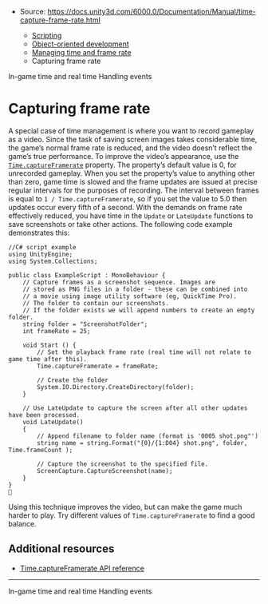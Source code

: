 * Source: https://docs.unity3d.com/6000.0/Documentation/Manual/time-capture-frame-rate.html

  * [Scripting](https://docs.unity3d.com/6000.0/Documentation/Manual/scripting.html)
  * [Object-oriented development](https://docs.unity3d.com/6000.0/Documentation/Manual/object-oriented-development.html)
  * [Managing time and frame rate](https://docs.unity3d.com/6000.0/Documentation/Manual/managing-time-and-frame-rate.html)
  * Capturing frame rate


[](https://docs.unity3d.com/6000.0/Documentation/Manual/time-scale.html)
In-game time and real time
[](https://docs.unity3d.com/6000.0/Documentation/Manual/event-handling.html)
Handling events
# Capturing frame rate
A special case of time management is where you want to record gameplay as a video. Since the task of saving screen images takes considerable time, the game’s normal frame rate is reduced, and the video doesn’t reflect the game’s true performance.
To improve the video’s appearance, use the [`Time.captureFramerate`](https://docs.unity3d.com/6000.0/Documentation/ScriptReference/Time-captureFramerate.html) property. The property’s default value is 0, for unrecorded gameplay. When you set the property’s value to anything other than zero, game time is slowed and the frame updates are issued at precise regular intervals for the purposes of recording. The interval between frames is equal to `1 / Time.captureFramerate`, so if you set the value to 5.0 then updates occur every fifth of a second. 
With the demands on frame rate effectively reduced, you have time in the `Update` or `LateUpdate` functions to save screenshots or take other actions. The following code example demonstrates this:
```
//C# script example
using UnityEngine;
using System.Collections;

public class ExampleScript : MonoBehaviour {
    // Capture frames as a screenshot sequence. Images are
    // stored as PNG files in a folder - these can be combined into
    // a movie using image utility software (eg, QuickTime Pro).
    // The folder to contain our screenshots.
    // If the folder exists we will append numbers to create an empty folder.
    string folder = "ScreenshotFolder";
    int frameRate = 25;
        
    void Start () {
        // Set the playback frame rate (real time will not relate to game time after this).
        Time.captureFramerate = frameRate;
        
        // Create the folder
        System.IO.Directory.CreateDirectory(folder);
    }

    // Use LateUpdate to capture the screen after all other updates have been processed.
    void LateUpdate()
    {
        // Append filename to folder name (format is '0005 shot.png"')
        string name = string.Format("{0}/{1:D04} shot.png", folder, Time.frameCount );

        // Capture the screenshot to the specified file.
        ScreenCapture.CaptureScreenshot(name);
    }
}

```

Using this technique improves the video, but can make the game much harder to play. Try different values of `Time.captureFramerate` to find a good balance.
## Additional resources
  * [Time.captureFramerate API reference](https://docs.unity3d.com/6000.0/Documentation/ScriptReference/Time-captureFramerate.html)


* * *
[](https://docs.unity3d.com/6000.0/Documentation/Manual/time-scale.html)
In-game time and real time
[](https://docs.unity3d.com/6000.0/Documentation/Manual/event-handling.html)
Handling events
